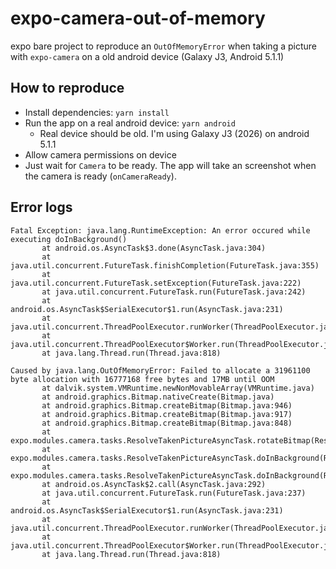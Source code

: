# expo-camera-out-of-memory

expo bare project to reproduce an `OutOfMemoryError` when taking a picture with `expo-camera` on a old android device (Galaxy J3, Android 5.1.1)

## How to reproduce

- Install dependencies: `yarn install`
- Run the app on a real android device: `yarn android`
  -  Real device should be old. I'm using Galaxy J3 (2026) on android 5.1.1
- Allow camera permissions on device
- Just wait for `Camera` to be ready. The app will take an screenshot when the camera is ready (`onCameraReady`).

## Error logs

```
Fatal Exception: java.lang.RuntimeException: An error occured while executing doInBackground()
       at android.os.AsyncTask$3.done(AsyncTask.java:304)
       at java.util.concurrent.FutureTask.finishCompletion(FutureTask.java:355)
       at java.util.concurrent.FutureTask.setException(FutureTask.java:222)
       at java.util.concurrent.FutureTask.run(FutureTask.java:242)
       at android.os.AsyncTask$SerialExecutor$1.run(AsyncTask.java:231)
       at java.util.concurrent.ThreadPoolExecutor.runWorker(ThreadPoolExecutor.java:1112)
       at java.util.concurrent.ThreadPoolExecutor$Worker.run(ThreadPoolExecutor.java:587)
       at java.lang.Thread.run(Thread.java:818)
```

```
Caused by java.lang.OutOfMemoryError: Failed to allocate a 31961100 byte allocation with 16777168 free bytes and 17MB until OOM
       at dalvik.system.VMRuntime.newNonMovableArray(VMRuntime.java)
       at android.graphics.Bitmap.nativeCreate(Bitmap.java)
       at android.graphics.Bitmap.createBitmap(Bitmap.java:946)
       at android.graphics.Bitmap.createBitmap(Bitmap.java:917)
       at android.graphics.Bitmap.createBitmap(Bitmap.java:848)
       at expo.modules.camera.tasks.ResolveTakenPictureAsyncTask.rotateBitmap(ResolveTakenPictureAsyncTask.java:265)
       at expo.modules.camera.tasks.ResolveTakenPictureAsyncTask.doInBackground(ResolveTakenPictureAsyncTask.java:107)
       at expo.modules.camera.tasks.ResolveTakenPictureAsyncTask.doInBackground(ResolveTakenPictureAsyncTask.java:27)
       at android.os.AsyncTask$2.call(AsyncTask.java:292)
       at java.util.concurrent.FutureTask.run(FutureTask.java:237)
       at android.os.AsyncTask$SerialExecutor$1.run(AsyncTask.java:231)
       at java.util.concurrent.ThreadPoolExecutor.runWorker(ThreadPoolExecutor.java:1112)
       at java.util.concurrent.ThreadPoolExecutor$Worker.run(ThreadPoolExecutor.java:587)
       at java.lang.Thread.run(Thread.java:818)
```
